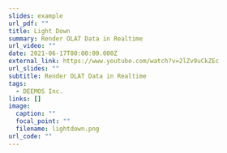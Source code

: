 ```yaml
---
slides: example
url_pdf: ""
title: Light Down
summary: Render OLAT Data in Realtime
url_video: ""
date: 2021-06-17T00:00:00.000Z
external_link: https://www.youtube.com/watch?v=2lZv9uCkZEc
url_slides: ""
subtitle: Render OLAT Data in Realtime
tags:
  - DEEMOS Inc.
links: []
image:
  caption: ""
  focal_point: ""
  filename: lightdown.png
url_code: ""
---
```

